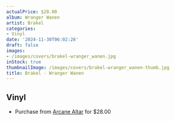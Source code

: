 ```yaml
---
actualPrice: $28.00
album: Wranger Wanen
artist: Brakel
categories:
- Vinyl
date: '2024-11-30T06:02:26'
draft: false
images:
- /images/covers/brakel-wranger_wanen.jpg
inStock: true
thumbnailImage: /images/covers/brakel-wranger_wanen-thumb.jpg
title: Brakel - Wranger Wanen
---
```


## Vinyl
* Purchase from [Arcane Altar](https://arcanealtar.bigcartel.com/product/brakel-wranger-wanen-12-lp) for $28.00
